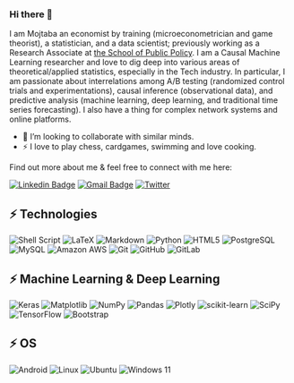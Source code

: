 ### Hi there 👋

I am Mojtaba an economist by training (microeconometrician and game theorist), a statistician, and a data scientist; previously working as a Research Associate at [the School of Public Policy](https://www.policyschool.ca/). I am a Causal Machine Learning researcher and love to dig deep into various areas of theoretical/applied statistics, especially in the Tech industry. In particular, I am passionate about interrelations among A/B testing (randomized control trials and experimentations), causal inference (observational data), and predictive analysis (machine learning, deep learning, and traditional time series forecasting). I also have a thing for complex network systems and online platforms.

- 👯 I’m looking to collaborate with similar minds.
- ⚡ I love to play chess, cardgames, swimming and love cooking.


Find out more about me & feel free to connect with me here:

[![Linkedin Badge](https://img.shields.io/badge/-mojtabaes-blue?style=flat-square&logo=Linkedin&logoColor=white&link=https://www.linkedin.com/in/mojtabaes/)](https://www.linkedin.com/in/mojtabaes/)
[![Gmail Badge](https://img.shields.io/badge/-mojtaba.es@gmail.com-c14438?style=flat-square&logo=Gmail&logoColor=white&link=mailto:mojtaba.es@gmail.com)](mailto:mojtaba.es@gmail.com)
[![Twitter](https://img.shields.io/badge/Twitter-%231DA1F2.svg?style=for-the-badge&logo=Twitter&logoColor=white=https://twitter.com/moshtabaes/)](https://twitter.com/moshtabaes/)


## ⚡ Technologies
![Shell Script](https://img.shields.io/badge/shell_script-%23121011.svg?style=for-the-badge&logo=gnu-bash&logoColor=white)
![LaTeX](https://img.shields.io/badge/latex-%23008080.svg?style=for-the-badge&logo=latex&logoColor=white)
![Markdown](https://img.shields.io/badge/markdown-%23000000.svg?style=for-the-badge&logo=markdown&logoColor=white)
![Python](https://img.shields.io/badge/-Python-black?style=flat-square&logo=Python)
![HTML5](https://img.shields.io/badge/-HTML5-E34F26?style=flat-square&logo=html5&logoColor=white)
![PostgreSQL](https://img.shields.io/badge/-PostgreSQL-336791?style=flat-square&logo=postgresql)
![MySQL](https://img.shields.io/badge/-MySQL-black?style=flat-square&logo=mysql)
![Amazon AWS](https://img.shields.io/badge/Amazon%20AWS-232F3E?style=flat-square&logo=amazon-aws)
![Git](https://img.shields.io/badge/-Git-black?style=flat-square&logo=git)
![GitHub](https://img.shields.io/badge/-GitHub-181717?style=flat-square&logo=github)
![GitLab](https://img.shields.io/badge/-GitLab-FCA121?style=flat-square&logo=gitlab)


## ⚡ Machine Learning & Deep Learning
![Keras](https://img.shields.io/badge/Keras-%23D00000.svg?style=for-the-badge&logo=Keras&logoColor=white)
![Matplotlib](https://img.shields.io/badge/Matplotlib-%23ffffff.svg?style=for-the-badge&logo=Matplotlib&logoColor=black)
![NumPy](https://img.shields.io/badge/numpy-%23013243.svg?style=for-the-badge&logo=numpy&logoColor=white)
![Pandas](https://img.shields.io/badge/pandas-%23150458.svg?style=for-the-badge&logo=pandas&logoColor=white)
![Plotly](https://img.shields.io/badge/Plotly-%233F4F75.svg?style=for-the-badge&logo=plotly&logoColor=white)
![scikit-learn](https://img.shields.io/badge/scikit--learn-%23F7931E.svg?style=for-the-badge&logo=scikit-learn&logoColor=white)
![SciPy](https://img.shields.io/badge/SciPy-%230C55A5.svg?style=for-the-badge&logo=scipy&logoColor=%white)
![TensorFlow](https://img.shields.io/badge/TensorFlow-%23FF6F00.svg?style=for-the-badge&logo=TensorFlow&logoColor=white)
![Bootstrap](https://img.shields.io/badge/-Bootstrap-563D7C?style=flat-square&logo=bootstrap)


## ⚡ OS
![Android](https://img.shields.io/badge/Android-3DDC84?style=for-the-badge&logo=android&logoColor=white)
![Linux](https://img.shields.io/badge/Linux-FCC624?style=for-the-badge&logo=linux&logoColor=black)
![Ubuntu](https://img.shields.io/badge/Ubuntu-E95420?style=for-the-badge&logo=ubuntu&logoColor=white)
![Windows 11](https://img.shields.io/badge/Windows%2011-%230079d5.svg?style=for-the-badge&logo=Windows%2011&logoColor=white)

